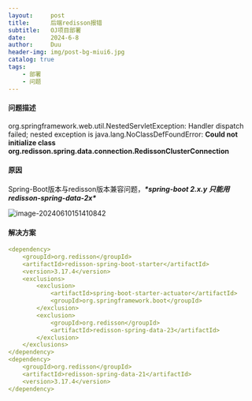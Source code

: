```yaml
---
layout:     post
title:      后端redisson报错
subtitle:   OJ项目部署
date:       2024-6-8
author:     Duu
header-img: img/post-bg-miui6.jpg
catalog: true
tags:
    - 部署
    - 问题
---
```


####  问题描述

org.springframework.web.util.NestedServletException: Handler dispatch failed; nested exception is 
java.lang.NoClassDefFoundError: **Could not initialize class org.redisson.spring.data.connection.RedissonClusterConnection**

#### 原因

Spring-Boot版本与redisson版本兼容问题，***\*spring-boot 2.x.y 只能用 redisson-spring-data-2x\****

![image-20240610151410842](https://cdn.jsdelivr.net/gh/0oHo0/Picture@main/img/202406101514879.png)

#### 解决方案

```yaml
<dependency>
    <groupId>org.redisson</groupId>
    <artifactId>redisson-spring-boot-starter</artifactId>
    <version>3.17.4</version>
    <exclusions>
        <exclusion>
            <artifactId>spring-boot-starter-actuator</artifactId>
            <groupId>org.springframework.boot</groupId>
        </exclusion>
        <exclusion>
            <groupId>org.redisson</groupId>
            <artifactId>redisson-spring-data-23</artifactId>
        </exclusion>
    </exclusions>
</dependency>
<dependency>
    <groupId>org.redisson</groupId>
    <artifactId>redisson-spring-data-21</artifactId>
    <version>3.17.4</version>
</dependency>
```
